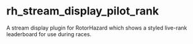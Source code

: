 # rh_stream_display_pilot_rank
A stream display plugin for RotorHazard which shows a styled live-rank leaderboard for use during races.

